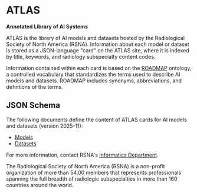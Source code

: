# ATLAS

__Annotated Library of AI Systems__

ATLAS is the library of AI models and datasets hosted by the Radiological Society of North America (RSNA). Information about each model or dataset is stored as a JSON-language "card" on the ATLAS site, where it is indexed by title, keywords, and radiology subspecialty content codes.

Information contained within each card is based on the [ROADMAP](../ROADMAP/README.md) ontology, a controlled
vocabulary that standardizes the terms used to describe AI models and datasets. ROADMAP includes synonyms,
abbreviations, and defintions of the terms.  

## JSON Schema

The following documents define the content of ATLAS cards for AI models and datasets (version 2025-11):

* [Models](model.json)
* [Datasets](dataset.json)

For more information, contact RSNA's [Informatics Department](mailto:informatics@rsna.org).

The Radiological Society of North America (RSNA) is a non-profit organization of more than 54,00 members
that represents professionals
spanning the full breadth of radiologic subspecialties in more than 160 countries around the world.

